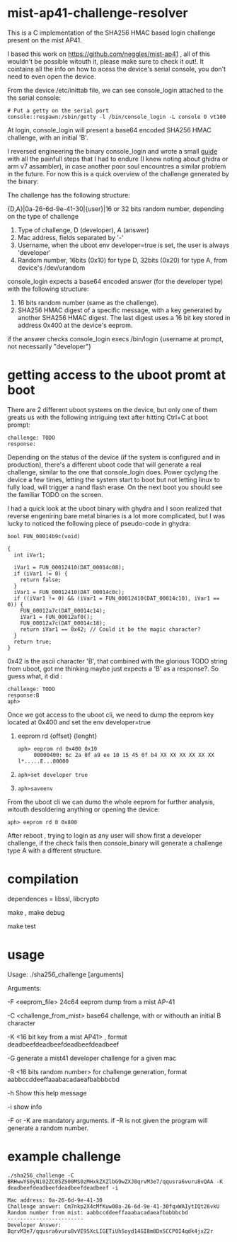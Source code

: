 # mist-ap41-challenge-resolver

This is a C implementation of the SHA256 HMAC based login challenge present on the mist AP41.

I based this work on https://github.com/neggles/mist-ap41 , all of this wouldn't be possible witouth it, please make sure to check it out!. It cointains all the info on how to acess the device's serial console, you don't need to even open the device.

From the device /etc/inittab file, we can see console_login attached to the the serial console:
```
# Put a getty on the serial port
console::respawn:/sbin/getty -l /bin/console_login -L console 0 vt100
```
At login, console_login will present a base64 encoded SHA256 HMAC challenge, with an initial 'B'. 

I reversed engineering the binary console_login and wrote a small [guide](docs/guide/the-journey.md) with all the painfull steps that I had to endure (I knew noting about ghidra or arm v7 assambler), in case another poor soul encountres a similar problem in the future. For now this is a quick overview of the challenge generated by the binary:

The challenge has the following structure:

{D,A}|0a-26-6d-9e-41-30|{user}|16 or 32 bits random number, depending on the type of challenge

1. Type of challenge, D (developer), A (answer)
2. Mac address, fields separated by '-'
3. Username, when the uboot env developer=true is set, the user is always 'developer'
4. Random number, 16bits (0x10) for type D, 32bits (0x20) for type A, from device's /dev/urandom

console_login expects a base64 encoded answer (for the developer type) with the following structure:

1. 16 bits random number (same as the challenge).
2. SHA256 HMAC digest of a specific message, with a key generated by another SHA256 HMAC digest. The last digest uses a 16 bit key stored in address 0x400 at the device's eeprom.

if the answer checks console_login execs /bin/login {username at prompt, not necessarily "developer"}

# getting access to the uboot promt at boot

There are 2 different uboot systems on the device, but only one of them greats us with the following intriguing text after hitting Ctrl+C at boot prompt: 
```
challenge: TODO
response: 
```
Depending on the status of the device (if the system is configured and in production), there's a different uboot code that will generate a real challenge, similar to the one that console_login does. Power cyclyng the device a few times, letting the system start to boot but not letting linux to fully load, will trigger a nand flash erase. On the next boot you should see the familiar TODO on the screen. 

I had a quick look at the uboot binary with ghydra and I soon realized that reverse engeniring bare metal binaries is a lot more complicated, but I was lucky to noticed the following piece of pseudo-code in ghydra:
```
bool FUN_00014b9c(void)

{
  int iVar1;
  
  iVar1 = FUN_00012410(DAT_00014c08);
  if (iVar1 != 0) {
    return false;
  }
  iVar1 = FUN_00012410(DAT_00014c0c);
  if ((iVar1 != 0) && (iVar1 = FUN_00012410(DAT_00014c10), iVar1 == 0)) {
    FUN_00012a7c(DAT_00014c14);
    iVar1 = FUN_00012af0();
    FUN_00012a7c(DAT_00014c18);
    return iVar1 == 0x42; // Could it be the magic character?  
  }
  return true;
}
```
0x42 is the ascii character 'B', that combined with the glorious TODO string from uboot, got me thinking maybe just expects a 'B' as a response?. So guess what, it did :
```
challenge: TODO
response:B
aph> 
```

Once we got access to the uboot cli, we need to dump the eeprom key located at 0x400 and set the env developer=true
1. eeprom rd {offset} {lenght} 
   ```
   aph> eeprom rd 0x400 0x10
        00000400: 6c 2a 8f a9 ee 10 15 45 0f b4 XX XX XX XX XX XX    l*.....E...00000
   ```
2.
   ```
   aph>set developer true
   ```
3.
   ```
   aph>saveenv
   ```

From the uboot cli we can dumo the whole eeprom for further analysis, witouth desoldering anything or opening the device:
```
aph> eeprom rd 0 0x800
```

After reboot , trying to login as any user will show first a developer challenge, if the check fails then console_binary will generate a challenge type A with a different structure. 

# compilation

dependences = libssl, libcrypto

make , make debug

make test

# usage 

Usage: ./sha256_challenge [arguments]

Arguments:

  -F <eeprom_file> 24c64 eeprom dump from a mist AP-41

  -C <challenge_from_mist> base64 challenge, with or withouth an initial B character

  -K <16 bit key from a mist AP41> , format deadbeefdeadbeefdeadbeefdeadbeef 

  -G <mac address> generate a mist41 developer challenge for a given mac

  -R <16 bits random number> for challenge generation, format aabbccddeeffaaabacadaeafbabbbcbd

  -h Show this help message

  -i show info


-F or -K are mandatory arguments. if -R is not given the program will generate a random number.

# example challenge

```
./sha256_challenge -C BRHwwYS0yNi02ZC05ZS00MS0zMHxkZXZlbG9wZXJ8qrvM3e7/qqusra6vuru8vQAA -K deadbeefdeadbeefdeadbeefdeadbeef -i
```

```
Mac address: 0a-26-6d-9e-41-30
Challenge answer: Cm7nkp2X4cMfKuw00a-26-6d-9e-41-30fqxWAIytIQt26vkU
Random number from mist: aabbccddeeffaaabacadaeafbabbbcbd
------------------------
Developer Answer: BqrvM3e7/qqusra6vuru8vVE9SXcLIGETiUhSoyd14GI8m0DnSCCP0I4qdk4jxZ2r
```

